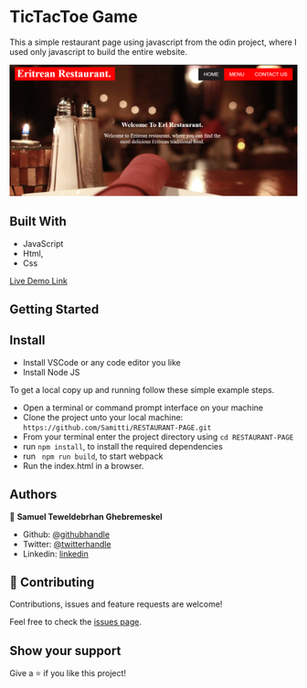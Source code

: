 # TicTacToe Game

This a simple restaurant page using javascript from the odin project, where I used only javascript to build the entire website.

![screenshot 1](screenshot.png)

## Built With

- JavaScript
- Html,
- Css

[Live Demo Link](https://raw.githack.com/Samitti/Tic-Tac-Toe-Project/feature/index.html)

## Getting Started

## Install

- Install VSCode or any code editor you like
- Install Node JS

To get a local copy up and running follow these simple example steps.

- Open a terminal or command prompt interface on your machine
- Clone the project unto your local machine: `https://github.com/Samitti/RESTAURANT-PAGE.git`
- From your terminal enter the project directory using `cd RESTAURANT-PAGE`
- run `npm install`, to install the required dependencies 
- run ` npm run build`, to start webpack
- Run the index.html in a browser.

## Authors

👤 **Samuel Teweldebrhan Ghebremeskel**

- Github: [@githubhandle](https://github.com/Samitti)
- Twitter: [@twitterhandle](https://twitter.com/Samuel63734232)
- Linkedin: [linkedin](https://www.linkedin.com/in/samuel-ghebremeskel-29685811a/)

## 🤝 Contributing

Contributions, issues and feature requests are welcome!

Feel free to check the [issues page](https://github.com/Samitti/RESTAURANT-PAGE/issues).

## Show your support

Give a ⭐️ if you like this project!
